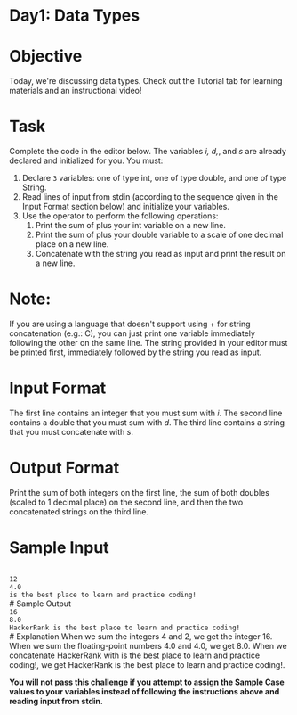 # Day1: Data Types
# Objective
Today, we're discussing data types. Check out the Tutorial tab for learning materials and an instructional video!
# Task
Complete the code in the editor below. The variables <em>i, d,</em>, and <em>s</em> are already declared and initialized for you. You must:
<ol>
<li>Declare <code>3</code> variables: one of type int, one of type double, and one of type String.</li>
<li>Read  lines of input from stdin (according to the sequence given in the Input Format section below) and initialize your  variables.</li>
<li>Use the  operator to perform the following operations: 
<ol><li>Print the sum of  plus your int variable on a new line.</li>
<li>Print the sum of  plus your double variable to a scale of one decimal place on a new line.</li>
<li>Concatenate  with the string you read as input and print the result on a new line.</li></li>
</ol></ol>

# Note:
If you are using a language that doesn't support using + for string concatenation (e.g.: C), you can just print one variable immediately following the other on the same line. The string provided in your editor must be printed first, immediately followed by the string you read as input.
# Input Format
The first line contains an integer that you must sum with <em>i</em>. 
The second line contains a double that you must sum with <em>d</em>. 
The third line contains a string that you must concatenate with <em>s</em>.
# Output Format
Print the sum of both integers on the first line, the sum of both doubles (scaled to 1 decimal place) on the second line, and then the two concatenated strings on the third line.
# Sample Input
<code>
12
4.0
is the best place to learn and practice coding!
</code>
# Sample Output
<code>
16
8.0
HackerRank is the best place to learn and practice coding!
</code>
# Explanation
When we sum the integers 4 and 2, we get the integer 16. 
When we sum the floating-point numbers 4.0 and 4.0, we get 8.0. 
When we concatenate HackerRank with is the best place to learn and practice coding!, we get HackerRank is the best place to learn and practice coding!.

<strong>You will not pass this challenge if you attempt to assign the Sample Case values to your variables instead of following the instructions above and reading input from stdin.</strong>
